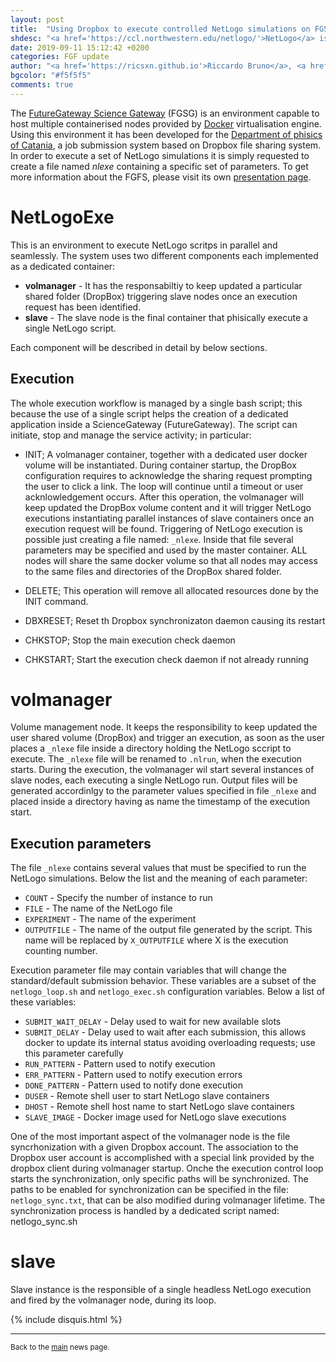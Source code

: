 ```yaml
---
layout: post
title:  "Using Dropbox to execute controlled NetLogo simulations on FGSG"
shdesc: "<a href='https://ccl.northwestern.edu/netlogo/'>NetLogo</a> is a multi-agent programmable modeling environment. A job submission model has been installed using the  <a href='https://fgsg.ct.infn.it'>FGSG</a> environment."
date: 2019-09-11 15:12:42 +0200
categories: FGF update
author: "<a href='https://ricsxn.github.io'>Riccardo Bruno</a>, <a href='https://www.dfa.unict.it/docenti/alessandro.pluchino'>Alessandro Pluchino</a>"
bgcolor: "#f5f5f5"
comments: true
---
```


The [FutureGateway Science Gateway][FGSG] (FGSG) is an environment capable to host multiple containerised nodes provided by [Docker][DOCKER] virtualisation engine. Using this environment it has been developed for the [Department of phisics of Catania][DFA], a job submission system based on Dropbox file sharing system. In order to execute a set of NetLogo simulations it is simply requested to create a file named _nlexe_ containing a specific set of parameters.
To get more information about the FGFS, please visit its own [presentation page](/fgf/update/2019/09/11/fgsg.html).

# NetLogoExe
This is an environment to execute NetLogo scritps in parallel and seamlessly.
The system uses two different components each implemented as a dedicated container:

* **volmanager** - It has the responsabiltiy to keep updated a particular shared folder (DropBox) triggering slave nodes once an execution request has been identified.
* **slave** - The slave node is the final container that phisically execute a single NetLogo script.

Each component will be described in detail by below sections.

## Execution
The whole execution workflow is managed by a single bash script; this because the use of a single script helps the creation of a dedicated application inside a ScienceGateway (FutureGateway). The script can initiate, stop and manage the service activity; in particular:

* INIT; A volmanager container, together with a dedicated user docker volume will be instantiated. During container startup, the DropBox configuration requires to acknowledge the sharing request prompting the user to click a link. The loop will continue until a timeout or user acknlowledgement occurs. After this operation, the volmanager will keep updated the DropBox volume content and it will trigger NetLogo executions instantiating parallel instances of slave containers once an execution request will be found. Triggering of NetLogo execution is possible just creating a file named: `_nlexe`. Inside that file several parameters may be specified and used by the master container. ALL nodes will share the same docker volume so that all nodes may access to the same files and directories of the DropBox shared folder.

* DELETE; This operation will remove all allocated resources done by the INIT command.

* DBXRESET; Reset th Dropbox synchronizaton daemon causing its restart

* CHKSTOP; Stop the main execution check daemon

* CHKSTART; Start the execution check daemon if not already running

# volmanager
Volume management node. It keeps the responsibility to keep updated the user shared volume (DropBox) and trigger an execution, as soon as the user places a `_nlexe` file inside a directory holding the NetLogo sccript to execute. The `_nlexe` file will be renamed to `.nlrun`, when the execution starts. During the execution, the volmanager wil start several instances of slave nodes, each executing a single NetLogo run. Output files will be generated accordinlgy to the parameter values specified in file `_nlexe` and placed inside a directory having as name the timestamp of the execution start.

## Execution parameters
The file `_nlexe` contains several values that must be specified to run the NetLogo simulations. Below the list and the meaning of each parameter:

* `COUNT` - Specify the number of instance to run
* `FILE` - The name of the NetLogo file
* `EXPERIMENT` - The name of the experiment
* `OUTPUTFILE` - The name of the output file generated by the script. This name will be replaced by `X_OUTPUTFILE` where X is the execution counting number.

Execution parameter file may contain variables that will change the standard/default submission behavior. These variables are a subset of the `netlogo_loop.sh` and `netlogo_exec.sh` configuration variables.
Below a list of these variables:

* `SUBMIT_WAIT_DELAY` - Delay used to wait for new available slots
* `SUBMIT_DELAY` - Delay used to wait after each submission, this allows docker to update its internal status avoiding overloading requests; use this parameter carefully
* `RUN_PATTERN` - Pattern used to notify execution
* `ERR_PATTERN` - Pattern used to notify execution errors
* `DONE_PATTERN` - Pattern used to notify done execution
* `DUSER` - Remote shell user to start NetLogo slave containers
* `DHOST` - Remote shell host name to start NetLogo slave containers
* `SLAVE_IMAGE` - Docker image used for NetLogo slave executions

One of the most important aspect of the volmanager node is the file syncrhonization with a given Dropbox account. The association to the Dropbox user account is accomplished with a special link provided by the dropbox client during volmanager startup. Onche the execution control loop starts the synchronization, only specific paths will be synchronized. The paths to be enabled for synchronization can be specified in the file: `netlogo_sync.txt`,  that can be also modified during volmanager lifetime. The synchronization process is handled by a dedicated script named: netlogo_sync.sh

# slave
Slave instance is the responsible of a single headless NetLogo execution and fired by the volmanager node, during its loop.

{% include disquis.html %}
<hr>
<p><small>Back to the <a href="/news/">main</a> news page.</small></p>

[FGF]: https://github.com/FutureGatewayFramework
[FGSG]: https://fgsg.ct.infn.it
[DOCKER]: https://www.docker.com
[DFA]: https://www.dfa.unict.it
